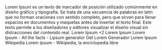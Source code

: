 Lorem Ipsum es un texto de marcador de posición utilizado comúnmente en diseño gráfico y tipografía. Se trata de una secuencia de palabras en latín que no forman oraciones con sentido completo, pero que sirven para llenar espacios en documentos y maquetas antes de insertar el texto final. Este texto permite a los diseñadores y editores visualizar el diseño visual sin distracciones del contenido real. 
Lorem Ipsum
+2
Lorem Ipsum
Lorem Ipsum - All the facts - Lipsum generator
Get Lorem
Generador Lorem Ipsum
Wikipedia
Lorem ipsum - Wikipedia, la enciclopedia libre